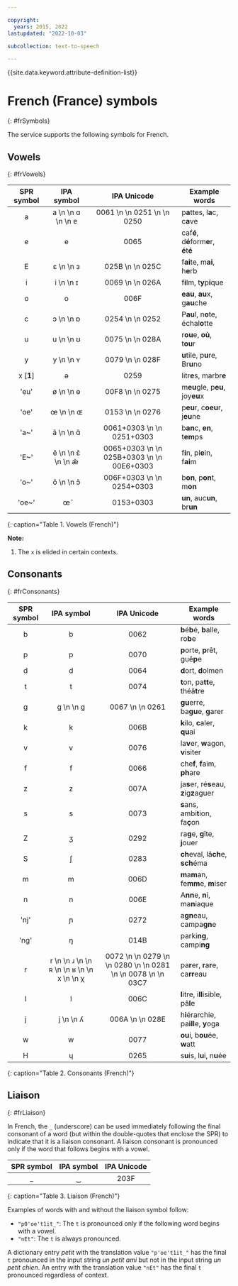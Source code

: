 ```yaml
---

copyright:
  years: 2015, 2022
lastupdated: "2022-10-03"

subcollection: text-to-speech

---
```


{{site.data.keyword.attribute-definition-list}}

# French (France) symbols
{: #frSymbols}

The service supports the following symbols for French.

## Vowels
{: #frVowels}

| SPR symbol | IPA symbol | IPA Unicode | Example words |
|:----------:|:----------:|:-----------:|---------------|
| a | a  \n   \n &#593;  \n   \n &#592; | 0061  \n   \n 0251  \n   \n 0250 | p**a**ttes, l**a**c, c**a**ve |
| e | e | 0065 | caf**é**, d**é**form**e**r, **é**t**é** |
| E | &#603;  \n   \n &#604; | 025B  \n   \n 025C | f**ai**te, m**ai**, h**e**rb |
| i | i  \n   \n &#618; | 0069  \n   \n 026A | f**i**lm, t**y**p**i**que |
| o | o | 006F | **eau**, **au**x, g**au**che |
| c | &#596;  \n   \n &#594; | 0254  \n   \n 0252 | P**au**l, n**o**te, échal**o**tte |
| u | u  \n   \n &#650; | 0075  \n   \n 028A | r**ou**e, **où**, t**ou**r |
| y | &#121;  \n   \n &#655; | 0079  \n   \n 028F | **u**tile, p**u**re, Br**u**no |
| x [**1**] | &#601; | 0259 | litr**e**s, marbr**e** |
| 'eu' | &#248;  \n   \n &#629; | 00F8  \n   \n 0275 | m**eu**gle, p**eu**, joy**eu**x |
| 'oe' | &#339;  \n   \n &#630; | 0153  \n   \n 0276 | p**eu**r, c**oeu**r, j**eu**ne |
| 'a~' | &#97;&#771;  \n   \n &#593;&#771; | 0061+0303  \n   \n 0251+0303 | b**an**c, **en**, t**em**ps |
| 'E~' | &#101;&#771;  \n   \n &#603;&#771;  \n   \n &#230;&#771; | 0065+0303  \n   \n 025B+0303  \n   \n 00E6+0303 | f**i**n, pl**e**in, f**ai**m |
| 'o~' | &#111;&#771;  \n   \n &#596;&#771; | 006F+0303  \n   \n 0254+0303 | b**on**, p**on**t, m**on** |
| 'oe~' | &#339;&#771; | 0153+0303 | **un**, auc**un**, br**un** |
{: caption="Table 1. Vowels (French)"}

**Note:**

1.  The `x` is elided in certain contexts.

## Consonants
{: #frConsonants}

| SPR symbol | IPA symbol | IPA Unicode | Example words |
|:----------:|:----------:|:-----------:|---------------|
| b | b | 0062 | **b**é**b**é, **b**alle, ro**b**e |
| p | p | 0070 | **p**orte, **p**rêt, guê**p**e |
| d | d | 0064 | **d**ort, **d**olmen |
| t | t | 0074 | **t**on, pa**tt**e, théâ**t**re |
| g | g  \n   \n &#609; | 0067  \n   \n 0261 | **gu**erre, ba**gu**e, **g**arer |
| k | k | 006B | **k**ilo, **c**aler, **qu**ai |
| v | v | 0076 | la**v**er, **w**agon, **v**isiter |
| f | f | 0066 | che**f**, **f**aim, **ph**are |
| z | z | 007A | ja**s**er, ré**s**eau, **z**ig**z**aguer |
| s | s | 0073 | **s**ans, ambi**t**ion, fa**ç**on |
| Z | &#658; | 0292 | ra**g**e, **g**îte, **j**ouer |
| S | &#643; | 0283 | **ch**eval, lâ**ch**e, **sch**éma |
| m | m | 006D | **m**a**m**an, fe**mm**e, **m**iser |
| n | n | 006E | A**nn**e, **n**i, ma**n**iaque |
| 'nj' | &#626; | 0272 | a**gn**eau, campa**gn**e |
| 'ng' | &#331; | 014B | parki**ng**, campi**ng** |
| r | r  \n   \n &#633;  \n   \n &#640;  \n   \n &#641;  \n   \n x  \n   \n &#967; | 0072  \n   \n 0279  \n   \n 0280  \n   \n 0281  \n   \n 0078  \n   \n 03C7 | pa**r**er, **r**a**r**e, ca**rr**eau |
| l | l | 006C | **l**itre, i**ll**isible, pâ**l**e |
| j | j  \n   \n &#654; | 006A  \n   \n 028E | h**i**érarchie, pa**ill**e, **y**oga |
| w | w | 0077 | **ou**i, b**ou**ée, **w**att |
| H | &#613; | 0265 | s**u**is, l**u**i, n**u**ée |
{: caption="Table 2. Consonants (French)"}

## Liaison
{: #frLiaison}

In French, the `_` (underscore) can be used immediately following the final consonant of a word (but within the double-quotes that enclose the SPR) to indicate that it is a liaison consonant. A liaison consonant is pronounced only if the word that follows begins with a vowel.

| SPR symbol | IPA symbol | IPA Unicode |
|:----------:|:----------:|:-----------:|
| _ | &#8255; | 203F |
{: caption="Table 3. Liaison (French)"}

Examples of words with and without the liaison symbol follow:

-   `"p0'oe't1it_"`: The `t` is pronounced only if the following word begins with a vowel.
-   `"nEt"`: The `t` is always pronounced.

A dictionary entry *petit* with the translation value `"p'oe't1it_"` has the final `t` pronounced in the input string *un petit ami* but not in the input string *un petit chien*. An entry with the translation value `"nEt"` has the final `t` pronounced regardless of context.
